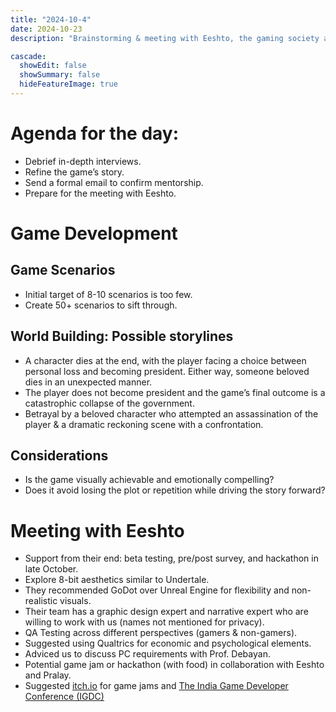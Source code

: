 ```yaml
---
title: "2024-10-4"
date: 2024-10-23
description: "Brainstorming & meeting with Eeshto, the gaming society at Ashoka University."

cascade:
  showEdit: false
  showSummary: false
  hideFeatureImage: true
---
```

# Agenda for the day: 
- Debrief in-depth interviews.
- Refine the game’s story.
- Send a formal email to confirm mentorship.
- Prepare for the meeting with Eeshto.
# Game Development
## Game Scenarios
- Initial target of 8-10 scenarios is too few.
- Create 50+ scenarios to sift through.
## World Building: Possible storylines
- A character dies at the end, with the player facing a choice between personal loss and becoming president. Either way, someone beloved dies in an unexpected manner.
- The player does not become president and the game’s final outcome is a catastrophic collapse of the government.
- Betrayal by a beloved character who attempted an assassination of the player & a dramatic reckoning scene with a confrontation.
## Considerations
- Is the game visually achievable and emotionally compelling?
- Does it avoid losing the plot or repetition while driving the story forward?
# Meeting with Eeshto
- Support from their end: beta testing, pre/post survey, and hackathon in late October.
- Explore 8-bit aesthetics similar to Undertale.
- They recommended GoDot over Unreal Engine for flexibility and non-realistic visuals.
- Their team has a graphic design expert and narrative expert who are willing to work with us (names not mentioned for privacy).
- QA Testing across different perspectives (gamers & non-gamers).
- Suggested using Qualtrics for economic and psychological elements.
- Adviced us to discuss PC requirements with Prof. Debayan.
- Potential game jam or hackathon (with food) in collaboration with Eeshto and Pralay.
- Suggested [itch.io](https://itch.io/jams) for game jams and [The India Game Developer Conference (IGDC)](https://indiagdc.com/)
